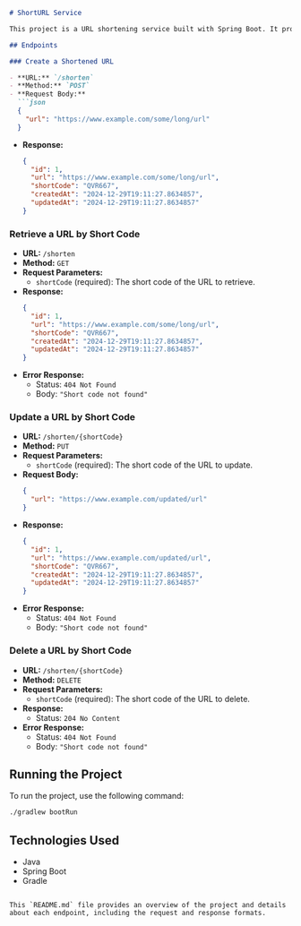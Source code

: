 ```markdown
# ShortURL Service

This project is a URL shortening service built with Spring Boot. It provides endpoints to create, retrieve, update, and delete shortened URLs.

## Endpoints

### Create a Shortened URL

- **URL:** `/shorten`
- **Method:** `POST`
- **Request Body:**
  ```json
  {
    "url": "https://www.example.com/some/long/url"
  }
  ```
- **Response:**
  ```json
  {
    "id": 1,
    "url": "https://www.example.com/some/long/url",
    "shortCode": "QVR667",
    "createdAt": "2024-12-29T19:11:27.8634857",
    "updatedAt": "2024-12-29T19:11:27.8634857"
  }
  ```

### Retrieve a URL by Short Code

- **URL:** `/shorten`
- **Method:** `GET`
- **Request Parameters:**
  - `shortCode` (required): The short code of the URL to retrieve.
- **Response:**
  ```json
  {
    "id": 1,
    "url": "https://www.example.com/some/long/url",
    "shortCode": "QVR667",
    "createdAt": "2024-12-29T19:11:27.8634857",
    "updatedAt": "2024-12-29T19:11:27.8634857"
  }
  ```
- **Error Response:**
  - Status: `404 Not Found`
  - Body: `"Short code not found"`

### Update a URL by Short Code

- **URL:** `/shorten/{shortCode}`
- **Method:** `PUT`
- **Request Parameters:**
  - `shortCode` (required): The short code of the URL to update.
- **Request Body:**
  ```json
  {
    "url": "https://www.example.com/updated/url"
  }
  ```
- **Response:**
  ```json
  {
    "id": 1,
    "url": "https://www.example.com/updated/url",
    "shortCode": "QVR667",
    "createdAt": "2024-12-29T19:11:27.8634857",
    "updatedAt": "2024-12-29T19:11:27.8634857"
  }
  ```
- **Error Response:**
  - Status: `404 Not Found`
  - Body: `"Short code not found"`

### Delete a URL by Short Code

- **URL:** `/shorten/{shortCode}`
- **Method:** `DELETE`
- **Request Parameters:**
  - `shortCode` (required): The short code of the URL to delete.
- **Response:**
  - Status: `204 No Content`
- **Error Response:**
  - Status: `404 Not Found`
  - Body: `"Short code not found"`

## Running the Project

To run the project, use the following command:

```sh
./gradlew bootRun
```

## Technologies Used

- Java
- Spring Boot
- Gradle
```

This `README.md` file provides an overview of the project and details about each endpoint, including the request and response formats.
